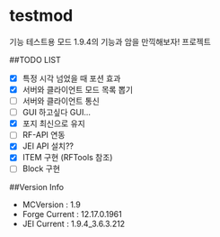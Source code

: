 # testmod
기능 테스트용 모드
1.9.4의 기능과 암을 만끽해보자! 프로젝트



##TODO LIST
- [x] 특정 시각 넘었을 때 포션 효과
- [x] 서버와 클라이언트 모드 목록 뽑기
- [ ] 서버와 클라이언트 통신
- [ ] GUI 하고싶다 GUI...
- [x] 포지 최신으로 유지 
- [ ] RF-API 연동
- [x] JEI API 설치??
- [x] ITEM 구현 (RFTools 참조)
- [ ] Block 구현

##Version Info
 - MCVersion : 1.9
 - Forge Current : 12.17.0.1961
 - JEI Current : 1.9.4_3.6.3.212
